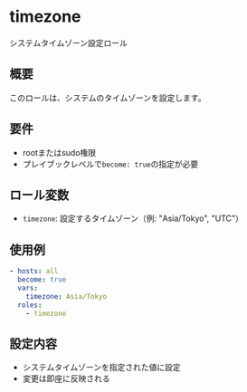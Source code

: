 # timezone

システムタイムゾーン設定ロール

## 概要

このロールは、システムのタイムゾーンを設定します。

## 要件

- rootまたはsudo権限
- プレイブックレベルで`become: true`の指定が必要

## ロール変数

- `timezone`: 設定するタイムゾーン（例: "Asia/Tokyo", "UTC"）

## 使用例

```yaml
- hosts: all
  become: true
  vars:
    timezone: Asia/Tokyo
  roles:
    - timezone
```

## 設定内容

- システムタイムゾーンを指定された値に設定
- 変更は即座に反映される